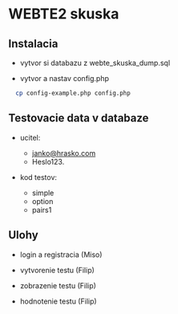 # WEBTE2 skuska

## Instalacia

- vytvor si databazu z webte_skuska_dump.sql

- vytvor a nastav config.php
 
```bash
  cp config-example.php config.php
  ```

## Testovacie data v databaze

- ucitel:
    * janko@hrasko.com
    * Heslo123.
    
- kod testov:
    * simple
    * option
    * pairs1

## Ulohy

- login a registracia (Miso)

- vytvorenie testu (Filip)

- zobrazenie testu (Filip)

- hodnotenie testu (Filip)

